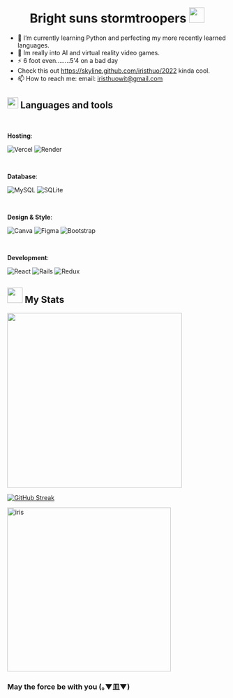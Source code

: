 <h1 align="center"><b> Bright suns stormtroopers </b><img src="https://media.giphy.com/media/hvRJCLFzcasrR4ia7z/giphy.gif" width="35"></h1>



- 🌱 I’m currently learning Python and perfecting my more recently learned languages.
- 🧿 Im really into AI and virtual reality video games.
- ⚡ 6 foot even........5'4 on a bad day
- Check this out https://skyline.github.com/iristhuo/2022 kinda cool.
- 📫 How to reach me: email: iristhuowit@gmail.com

## <img src="https://media2.giphy.com/media/QssGEmpkyEOhBCb7e1/giphy.gif?cid=ecf05e47a0n3gi1bfqntqmob8g9aid1oyj2wr3ds3mg700bl&rid=giphy.gif" width ="25"><b> Languages and tools </b>

<br>

**Hosting**:

 ![Vercel](https://img.shields.io/badge/Vercel-%23327FC7.svg?style=for-the-badge&logo=github&logoColor=white)
 ![Render](https://img.shields.io/badge/Render-%23327FC7.svg?style=for-the-badge&logo=github&logoColor=white)

<br>

 **Database**:
 
 ![MySQL](https://img.shields.io/badge/mysql-%2300f.svg?style=for-the-badge&logo=mysql&logoColor=white)
 ![SQLite](https://img.shields.io/badge/sqlite-%2307405e.svg?style=for-the-badge&logo=sqlite&logoColor=white)
 
 <br>
 
 **Design & Style**:
 
 ![Canva](https://img.shields.io/badge/Canva-%2300C4CC.svg?style=for-the-badge&logo=Canva&logoColor=white)
 ![Figma](https://img.shields.io/badge/figma-%23F24E1E.svg?style=for-the-badge&logo=figma&logoColor=white)
 ![Bootstrap](https://img.shields.io/badge/bootstrap-%238511FA.svg?style=for-the-badge&logo=bootstrap&logoColor=white)
 
 <br>
 
 **Development**:
 
 
 ![React](https://img.shields.io/badge/react-%2320232a.svg?style=for-the-badge&logo=react&logoColor=%2361DAFB)
 ![Rails](https://img.shields.io/badge/rails-%23CC0000.svg?style=for-the-badge&logo=ruby-on-rails&logoColor=white)
 ![Redux](https://img.shields.io/badge/redux-%23593d88.svg?style=for-the-badge&logo=redux&logoColor=white)

## <img src="https://media.giphy.com/media/iY8CRBdQXODJSCERIr/giphy.gif" width="35"><b> My Stats </b>

<img src="https://github-readme-stats.vercel.app/api?username=IrisThuo&show_icons=true&theme=codeSTACKr" width="400">

[![GitHub Streak](https://github-readme-streak-stats.herokuapp.com?user=IrisThuo&theme=tokyonight&hide_border=true)](https://git.io/streak-stats)

<img src="https://github-readme-stats.vercel.app/api/top-langs?username=IrisThuo&show_icons=true&locale=en&layout=compact&line_height=20&title_color=7A7ADB&icon_color=2234AE&text_color=D3D3D3&bg_color=0,000000,130F40" width="375"  alt="iris"/>

### May the force be with you (｡▼皿▼)
